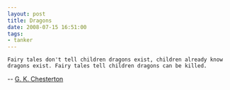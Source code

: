 ```yaml
---
layout: post
title: Dragons
date: 2008-07-15 16:51:00
tags: 
- tanker
---
```

	Fairy tales don't tell children dragons exist, children already know dragons exist. Fairy tales tell children dragons can be killed.
-- <a href="http://en.wikipedia.org/wiki/G._K._Chesterton">G. K. Chesterton</a>